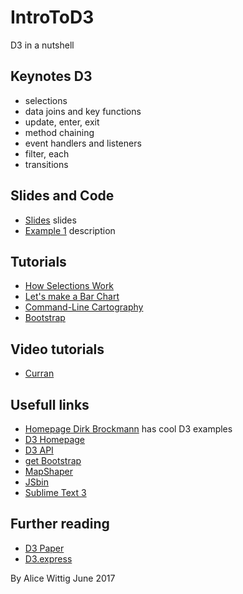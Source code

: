 # IntroToD3
D3 in a nutshell

## Keynotes D3

* selections
* data joins and key functions
* update, enter, exit
* method chaining
* event handlers and listeners
* filter, each
* transitions

## Slides and Code

* [Slides]() slides
* [Example 1]() description

## Tutorials

* [How Selections Work](https://bost.ocks.org/mike/selection/)
* [Let's make a Bar Chart](https://bost.ocks.org/mike/bar/)
* [Command-Line Cartography](https://medium.com/@mbostock/command-line-cartography-part-1-897aa8f8ca2c)
* [Bootstrap](https://www.w3schools.com/bootstrap/)

## Video tutorials

* [Curran](https://www.youtube.com/watch?v=8jvoTV54nXw)

## Usefull links

* [Homepage Dirk Brockmann](http://rocs.hu-berlin.de/) has cool D3 examples
* [D3 Homepage](www.d3js.org)
* [D3 API](https://github.com/d3/d3/blob/master/API.md)
* [get Bootstrap](getbootstrap.com/)
* [MapShaper](mapshaper.org/)
* [JSbin](https://jsbin.com/)
* [Sublime Text 3](https://www.sublimetext.com/)

## Further reading

* [D3 Paper](vis.stanford.edu/papers/d3)
* [D3.express](https://medium.com/@mbostock/a-better-way-to-code-2b1d2876a3a0)


By Alice Wittig June 2017

